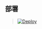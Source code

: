 ## 部署
> [![Deploy](https://www.herokucdn.com/deploy/button.png)](https://dashboard.heroku.com/new?template=https://github.com/woodfir/hk-vv)
